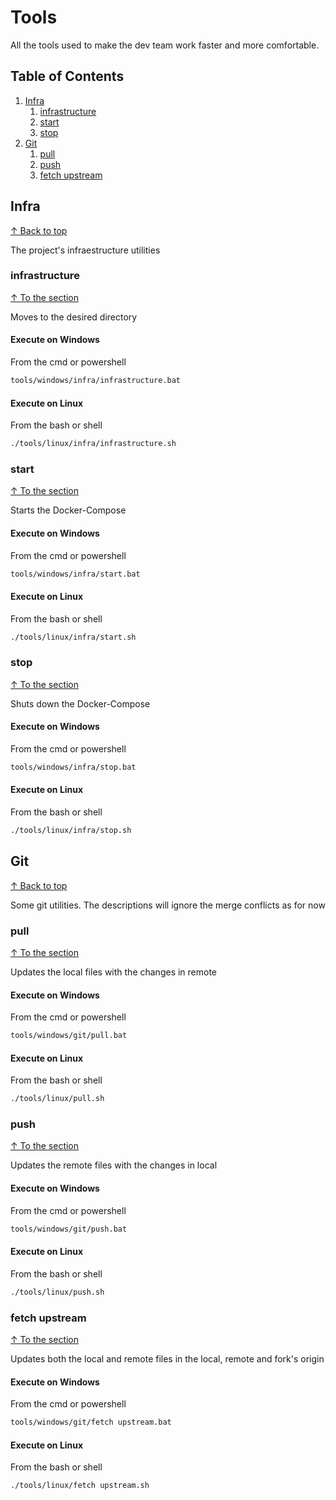 # Tools

All the tools used to make the dev team work faster and more comfortable.

## Table of Contents

1. [Infra](#infra)
    1. [infrastructure](#infrastructure)
    1. [start](#start)
    1. [stop](#stop)
1. [Git](#git)
    1. [pull](#pull)
    1. [push](#push)
    1. [fetch upstream](#fetch-upstream)

## Infra
[↑ Back to top](#table-of-contents)

The project's infraestructure utilities

### infrastructure
[↑ To the section](#infra)

Moves to the desired directory

#### Execute on Windows

From the cmd or powershell

```bash
tools/windows/infra/infrastructure.bat
```

#### Execute on Linux

From the bash or shell

```bash
./tools/linux/infra/infrastructure.sh
```

### start
[↑ To the section](#infra)

Starts the Docker-Compose

#### Execute on Windows

From the cmd or powershell

```bash
tools/windows/infra/start.bat
```

#### Execute on Linux

From the bash or shell

```bash
./tools/linux/infra/start.sh
```

### stop
[↑ To the section](#infra)

Shuts down the Docker-Compose

#### Execute on Windows

From the cmd or powershell

```bash
tools/windows/infra/stop.bat
```

#### Execute on Linux

From the bash or shell

```bash
./tools/linux/infra/stop.sh
```

## Git
[↑ Back to top](#table-of-contents)

Some git utilities. The descriptions will ignore the merge conflicts as for now

### pull
[↑ To the section](#git)

Updates the local files with the changes in remote

#### Execute on Windows

From the cmd or powershell

```bash
tools/windows/git/pull.bat
```

#### Execute on Linux

From the bash or shell

```bash
./tools/linux/pull.sh
```

### push
[↑ To the section](#git)

Updates the remote files with the changes in local

#### Execute on Windows

From the cmd or powershell

```bash
tools/windows/git/push.bat
```

#### Execute on Linux

From the bash or shell

```bash
./tools/linux/push.sh
```

### fetch upstream
[↑ To the section](#git)

Updates both the local and remote files in the local, remote and fork's origin

#### Execute on Windows

From the cmd or powershell

```bash
tools/windows/git/fetch upstream.bat
```

#### Execute on Linux

From the bash or shell

```bash
./tools/linux/fetch upstream.sh
```